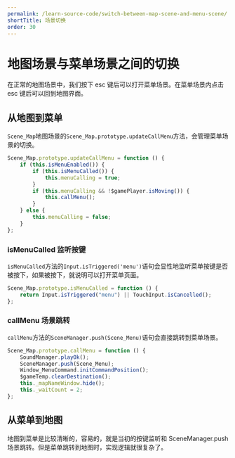 ```yaml
---
permalink: /learn-source-code/switch-between-map-scene-and-menu-scene/
shortTitle: 场景切换
order: 30
---
```


# 地图场景与菜单场景之间的切换

在正常的地图场景中，我们按下 esc 键后可以打开菜单场景。在菜单场景内点击 esc 键后可以回到地图界面。

## 从地图到菜单

`Scene_Map`地图场景的`Scene_Map.prototype.updateCallMenu`方法，会管理菜单场景的切换。

```js {2-3,7}
Scene_Map.prototype.updateCallMenu = function () {
	if (this.isMenuEnabled()) {
		if (this.isMenuCalled()) {
			this.menuCalling = true;
		}
		if (this.menuCalling && !$gamePlayer.isMoving()) {
			this.callMenu();
		}
	} else {
		this.menuCalling = false;
	}
};
```

### isMenuCalled 监听按键

`isMenuCalled`方法的`Input.isTriggered('menu')`语句会显性地监听菜单按键是否被按下，如果被按下，就说明可以打开菜单页面。

```js {2}
Scene_Map.prototype.isMenuCalled = function () {
	return Input.isTriggered("menu") || TouchInput.isCancelled();
};
```

### callMenu 场景跳转

`callMenu`方法的`SceneManager.push(Scene_Menu)`语句会直接跳转到菜单场景。

```js {3}
Scene_Map.prototype.callMenu = function () {
	SoundManager.playOk();
	SceneManager.push(Scene_Menu);
	Window_MenuCommand.initCommandPosition();
	$gameTemp.clearDestination();
	this._mapNameWindow.hide();
	this._waitCount = 2;
};
```

## 从菜单到地图

地图到菜单是比较清晰的，容易的，就是当初的按键监听和 SceneManager.push 场景跳转。但是菜单跳转到地图时，实现逻辑就很复杂了。
